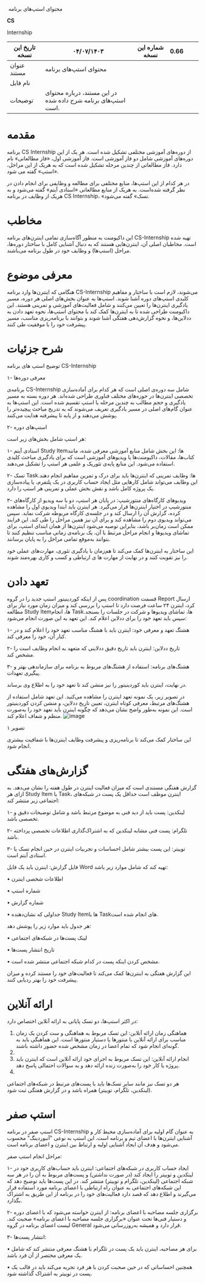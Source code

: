 
&nbsp;محتوای استپ‌های برنامه

**CS**

Internship

| تاریخ این نسخه | ۰۴/۰۷/۱۴۰۳ | شماره این نسخه | 0.66 |     |     |
| --- | --- | --- | --- | --- | --- |
| عنوان مستند | محتوای استپ‌های برنامه |     |     |     |     |
| نام فایل |     |     |     |     |     |
| توضیحات | در این مستند، درباره محتوای استپ‌های برنامه شرح داده شده ‌است. |     |     |     |     |

# مقدمه

برنامه CS Internship از دوره‌های آموزشی مختلفی تشکیل شده است. هر یک از این دوره‌های آموزشی شامل دو فاز آموزشی است. فاز آموزشی اول، «فاز مطالعاتی» نام دارد. فاز مطالعاتی از چندین مرحله تشکیل شده است که به هریک از این مراحل، «استپ» گفته می شود.

در هر کدام از این استپ‌ها، منابع مختلفی برای مطالعه و وظایفی برای انجام دادن در نظر گرفته شده‌است. به هریک از منابع مطالعاتی «استادی آیتم» گفته می‌شود و به هریک از وظایف در برنامه CS Internship، «تسک» گفته می‌شود. 



# مخاطب

این داکیومنت به منظور آگاه‌سازی تمامی اینترن‌های برنامه CS-Internship تهیه شده است. مخاطبان اصلی آن، اینترن‌هایی هستند که به دنبال آشنایی کامل با ساختار دوره‌ها، مراحل (استپ‌ها) و وظایف خود در طول برنامه می‌باشند.

# معرفی موضوع

هنگامی که اینترن‌ها وارد برنامه CS-Internship می‌شوند، لازم است با ساختار و مفاهیم کلیدی استپ‌های دوره آشنا شوند. استپ‌ها به عنوان بخش‌های اصلی هر دوره، مسیر یادگیری اینترن‌ها را تعیین می‌کنند و شامل فعالیت‌های آموزشی و تمرینی هستند. این داکیومنت طراحی شده تا به اینترن‌ها کمک کند با محتوای استپ‌ها، نحوه تعهد دادن به ددلاین‌ها، و نحوه گزارش‌دهی هفتگی آشنا شوند و بتوانند با برنامه‌ریزی مناسب، مسیر پیشرفت خود را با موفقیت طی کنند.

# شرح جزئیات

توضیح استپ های برنامه CS-Internship 

۱- معرفی دوره‌ها

برنامه‌ی CS-Internship شامل سه دوره‌ی اصلی است که هر کدام برای آماده‌سازی تخصصی اینترن‌ها در حوزه‌های مختلف فناوری طراحی شده‌اند. هر دوره بسته به مسیر یادگیری و حجم مطالب به چندین مرحله یا استپ تقسیم شده است. این استپ‌ها به عنوان گام‌های اصلی در مسیر یادگیری تعریف می‌شوند که به تدریج مباحث پیچیده‌تر را پوشش می‌دهند و از پایه تا پیشرفته هدایت می‌کنند. 

۲- استپ‌های دوره

هر استپ شامل بخش‌های زیر است:

۱- استادی آیتم Study Itemها: این بخش شامل منابع آموزشی معرفی شده، مانند کتاب‌ها، مقالات، داکیومنت‌ها یا ویدیوهای آموزشی است که برای یادگیری مباحث کلیدی استفاده می‌شود. این منابع پایه‌ی تئوریک و علمی هر استپ را تشکیل می‌دهند.

۲- تسک Taskها: وظایف تمرینی که اینترن‌ها باید برای درک و تمرین مفاهیم انجام دهند. این وظایف می‌تواند شامل کارهایی مثل ایجاد حساب کاربری در یک پلتفرم، یا پیاده‌سازی یک پروژه کامل باشد و نقش بخش عملی و تمرینی هر استپ را دارد.

۳-	ویدیوهای کارگاه‌های منتورشیپ: در پایان هر استپ، دو یا سه ویدیو از کارگاه‌های منتورشیپ در اختیار اینترن‌ها قرار می‌گیرد. هر اینترن باید ابتدا ویدیوی اول را مشاهده کرده، گزارش آن را ارسال کند و در جلسه‌ی کارگاه مربوطه شرکت نماید. سپس می‌تواند ویدیوی دوم را مشاهده کند و برای آن نیز همین مراحل را طی کند. این فرایند ممکن است زمان‌بر باشد، بنابراین توصیه می‌شود اینترن‌ها از همان ابتدای استپ، برای تماشای ویدیوها و انجام مراحل مرتبط با آن، یک برنامه‌ی زمانی مناسب تنظیم کنند تا بتوانند به‌موقع تمامی مراحل را به پایان برسانند.

این ساختار به اینترن‌ها کمک می‌کند تا هم‌زمان با یادگیری تئوری، مهارت‌های عملی خود را نیز تقویت کنند و در نهایت از مهارت ها ی ارتباطی و کسب و کاری بهره‌مند شوند.

# تعهد دادن
پس از اینکه کوردینیتور استپ جدید را در گروه coordination قسمت Report ارسال کرد، اینترن ۲۴ ساعت فرصت دارد تا استپ را بررسی کند و میزان زمان مورد نیاز برای مطالعه Study Itemها، انجام Taskها، تماشای ویدیوها و شرکت در جلسات را بسنجد. سپس باید تعهد خود را برای ددلاین اعلام کند. این تعهد به این صورت انجام می‌شود:

۱-	هشتگ تعهد و معرفی خود: اینترن باید با هشتگ مناسب تعهد خود را اعلام کند و در کنار آن، خود را معرفی کند.

۲-	تاریخ ددلاین: اینترن باید تاریخ دقیق ددلاینی که متعهد به انجام وظایف است را مشخص کند.

۳-	هشتگ‌های برنامه: استفاده از هشتگ‌های مربوط به برنامه برای سازماندهی بهتر و پیگیری تعهدات.

در نهایت، اینترن باید کوردینیتور را نیز منشن کند تا تعهد خود را به اطلاع وی برساند.

در تصویر زیر، یک نمونه تعهد اینترن را مشاهده می‌کنید. این تعهد شامل استفاده از هشتگ‌های مرتبط، معرفی کوتاه اینترن، تعیین تاریخ ددلاین، و منشن کردن کوردینیتور است. این نمونه به‌طور واضح نشان می‌دهد که چگونه اینترن باید تعهد خود را به‌صورت منظم و شفاف اعلام کند.
![image](https://github.com/user-attachments/assets/75198ab6-4977-4c3c-afc4-87e7a4aaf8b5)


تصویر ۱

این ساختار کمک می‌کند تا برنامه‌ریزی و پیشرفت وظایف اینترن‌ها با شفافیت بیشتری انجام شود.

# گزارش‌های هفتگی
گزارش هفتگی مستندی است که میزان فعالیت اینترن در طول هفته را نشان می‌دهد. به ازای هر Study Item یا Task، اینترن موظف است حداقل یک پست در شبکه‌های اجتماعی زیر منتشر کند:

۱-	لینکدین: پست باید از دید فنی به موضوع مرتبط باشد و شامل توضیحات دقیق و تخصصی باشد.

۲-	تلگرام: پست فنی مشابه لینکدین که به اشتراک‌گذاری اطلاعات تخصصی پرداخته باشد.

۳-  توییتر: این پست بیشتر شامل احساسات و تجربیات اینترن در حین انجام تسک یا استادی آیتم است.

فایل گزارش: اینترن باید یک فایل Word تهیه کند که شامل موارد زیر باشد:

•	اطلاعات شخصی اینترن

•	شماره استپ

•	شماره گزارش

•	جداولی که نشان‌دهنده Study Itemها یا Taskهای انجام شده است.

هر جدول باید موارد زیر را پوشش دهد:

•	لینک پست‌ها در شبکه‌های اجتماعی

•	تاریخ انتشار پست‌ها

•	مشخص کردن اینکه پست در کدام شبکه اجتماعی منتشر شده است.

این گزارش هفتگی به اینترن‌ها کمک می‌کند تا فعالیت‌های خود را مستند کرده و میزان پیشرفت خود را بهتر ردیابی کنند.

# ارائه آنلاین
در اکثر استپ‌ها، دو تسک پایانی به ارائه آنلاین اختصاص دارد:

1.	هماهنگی زمان ارائه آنلاین: این تسک مربوط به هماهنگی و ست کردن یک زمان مناسب برای ارائه آنلاین با منتورها یا دستیار منتورها است. این هماهنگی باید به گونه‌ای انجام شود که تمام اعضا در زمان مشخص شده حضور داشته باشند.
2.	
3.	انجام ارائه آنلاین: این تسک مربوط به اجرای خود ارائه آنلاین است که اینترن باید پروژه یا کار خود را به‌صورت زنده ارائه دهد و به سوالات احتمالی پاسخ دهد.
4.	
هر دو تسک نیز مانند سایر تسک‌ها باید با پست‌های مرتبط در شبکه‌های اجتماعی (لینکدین، تلگرام، توییتر) همراه باشد و در گزارش هفتگی ثبت شود.

# استپ صفر
استپ صفر در برنامه CS-Internship به عنوان گام اولیه برای آماده‌سازی محیط کار و آشنایی اینترن‌ها با اعضای تیم و برنامه است. این استپ به نوعی "آنبوردینگ" محسوب می‌شود و هدف آن ایجاد آشنایی اولیه و ارتباط بین اینترن و اعضای برنامه است.

مراحل انجام استپ صفر:

۱-	ایجاد حساب کاربری در شبکه‌های اجتماعی: اینترن باید حساب‌های کاربری خود در لینکدین و توییتر را ایجاد کند (در صورت نداشتن) و پست‌های مربوط به آن را در هر سه شبکه اجتماعی (لینکدین، تلگرام و توییتر) منتشر کند. در این پست‌ها باید توضیح دهد که این شبکه‌های اجتماعی به عنوان راه ارتباطی با اعضای برنامه مورد استفاده قرار می‌گیرند و اطلاع دهد که قصد دارد فعالیت‌های خود را در برنامه از این طریق به اشتراک بگذارد.

۲-	برگزاری جلسه مصاحبه با اعضای برنامه: از اینترن خواسته می‌شود که با اعضای دوره و دستیار فنی‌ها تحت عنوان «برگزاری جلسه مصاحبه با اعضای برنامه» صحبت کند. لیست اعضای برنامه در گروه General قرار دارد و همیشه به‌روزرسانی می‌شود.

۳-	انتشار پست‌ها:

•	برای هر مصاحبه، اینترن باید یک پست در تلگرام با هشتگ معرفی منتشر کند که شامل یک معرفی مختصر از آن فرد باشد.

• همچنین احساساتی که در حین صحبت کردن با هر فرد تجربه می‌کند باید در قالب یک پست در توییتر به اشتراک گذاشته شود.

